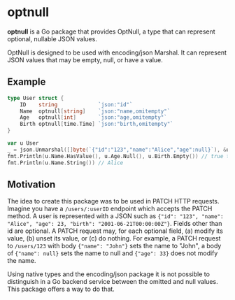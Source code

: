 # optnull

**optnull** is a Go package that provides OptNull, a type that can represent
optional, nullable JSON values.

OptNull is designed to be used with encoding/json Marshal. It can represent
JSON values that may be empty, null, or have a value.

## Example

```go
type User struct {
    ID    string             `json:"id"`
    Name  optnull[string]    `json:"name,omitempty"`
    Age   optnull[int]       `json:"age,omitempty"`
    Birth optnull[time.Time] `json:"birth,omitempty"`
}

var u User
_ = json.Unmarshal([]byte(`{"id":"123","name":"Alice","age":null}`), &u)
fmt.Println(u.Name.HasValue(), u.Age.Null(), u.Birth.Empty()) // true true true
fmt.Println(u.Name.String()) // Alice
```

## Motivation

The idea to create this package was to be used in PATCH HTTP requests. Imagine
you have a `/users/:userID` endpoint which accepts the PATCH method. A user is
represented with a JSON such as
`{"id": "123", "name": "Alice", "age": 23, "birth": "2001-06-21T00:00:00Z"}`.
Fields other than id are optional. A PATCH request may, for each optional
field, (a) modify its value, (b) unset its value, or (c) do nothing. For
example, a PATCH request to `/users/123` with body `{"name": "John"}` sets the
name to "John", a body of `{"name": null}` sets the name to null and
`{"age": 33}` does not modify the name.

Using native types and the encoding/json package it is not possible to
distinguish in a Go backend service between the omitted and null values. This
package offers a way to do that.

